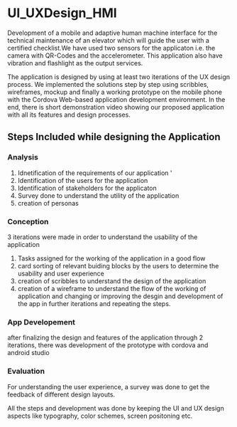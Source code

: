 # UI_UXDesign_HMI

Development of a mobile and adaptive human machine interface for the technical maintenance of an elevator which will guide the user with a certified checklist.We have used two sensors for the applicaton i.e. the camera with QR-Codes and the accelerometer. This application also have vibration and flashlight as the output services. 

The application is designed by using at least two iterations of the UX design process. We implemented the solutions step by step using scribbles, wireframes, mockup and finally a working prototype on the mobile phone with the Cordova Web-based application development environment. In the end, there is short demonstration video showing our proposed application with all its features and design processes. 

## Steps Included while designing the Application 
 ### Analysis 
1. Idnetification of the requirements of our application '
2. Identification of the users for the application
3. Identification of stakeholders for the applicaton 
4. Survey done to understand the utility of the application
5. creation of personas 

### Conception
3 iterations were made in order to understand the usability of the application

1. Tasks assigned for the working of the application in a good flow 
2. card sorting of relevant buiding blocks by the users to determine the usability and user experience
3. creation of scribbles to understand the design of the application 
4. creation of a wireframe to understand the flow of the working of application and changing or improving the desgin and development of the app in further iterations and repeating the steps.

### App Developement 
after finalizing the design and features of the application through 2 iterations, there was development of the prototype with cordova and android studio

### Evaluation 
For understanding the user experience, a survey was done to get the feedback of different design layouts. 

All the steps and development was done by keeping the UI and UX design aspects like typography, color schemes, screen positoning etc. 
